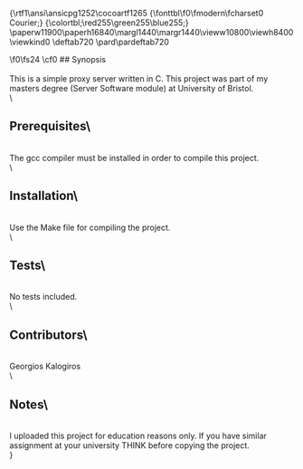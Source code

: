 {\rtf1\ansi\ansicpg1252\cocoartf1265
{\fonttbl\f0\fmodern\fcharset0 Courier;}
{\colortbl;\red255\green255\blue255;}
\paperw11900\paperh16840\margl1440\margr1440\vieww10800\viewh8400\viewkind0
\deftab720
\pard\pardeftab720

\f0\fs24 \cf0 ## Synopsis\
\
This is a simple proxy server written in C. This project was part of my masters degree (Server Software module) at University of Bristol.\
\
## Prerequisites\
\
The gcc compiler must be installed in order to compile this project.\
\
## Installation\
\
Use the Make file for compiling the project.\
\
## Tests\
\
No tests included.\
\
## Contributors\
\
Georgios Kalogiros\
\
## Notes\
\
I uploaded this project for education reasons only. If you have similar assignment at your university THINK before copying the project. \
}